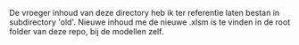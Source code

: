 De vroeger inhoud van deze directory heb ik ter referentie laten bestan in subdirectory 'old'.
Nieuwe inhoud me de nieuwe .xlsm is te vinden in de root folder van deze repo, bij de modellen zelf.
